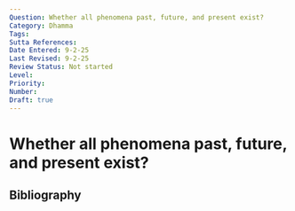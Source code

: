 ```yaml
---
Question: Whether all phenomena past, future, and present exist?
Category: Dhamma
Tags: 
Sutta References: 
Date Entered: 9-2-25
Last Revised: 9-2-25
Review Status: Not started
Level: 
Priority: 
Number: 
Draft: true
---
```


# Whether all phenomena past, future, and present exist?

## Bibliography

<!-- 

Notes:



 -->